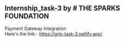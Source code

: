 ## Internship_task-3 by # THE SPARKS FOUNDATION<br>
Payment Gateway Integration<br>
Here's the link:- https://grip-task-3.netlify.app/
